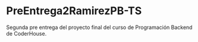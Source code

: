 # PreEntrega2RamirezPB-TS
 Segunda pre entrega del proyecto final del curso de Programación Backend de CoderHouse.
